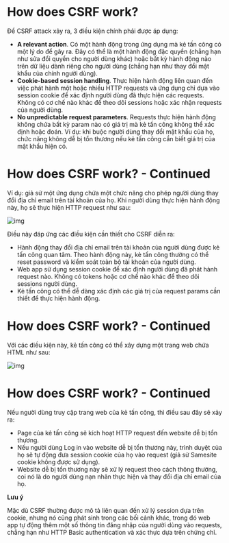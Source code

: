 # How does CSRF work?

Để CSRF attack xảy ra, 3 điều kiện chính phải được áp dụng: 

- **A relevant action**. Có một hành động trong ứng dụng mà kẻ tấn công có một lý do để gây ra. Đây có thể là một hành động đặc quyền (chẳng hạn như sửa đổi quyền cho người dùng khác) hoặc bất kỳ hành động nào trên dữ liệu dành riêng cho người dùng (chẳng hạn như thay đổi mật khẩu của chính người dùng).
- **Cookie-based session handling**. Thực hiện hành động liên quan đến việc phát hành một hoặc nhiều HTTP requests và ứng dụng chỉ dựa vào session cookie để xác định người dùng đã thực hiện các requests. Không có cơ chế nào khác để theo dõi sessions hoặc xác nhận requests của người dùng.
- **No unpredictable request parameters**. Requests thực hiện hành động không chứa bất kỳ param nào có giá trị mà kẻ tấn công không thể xác định hoặc đoán. Ví dụ: khi buộc người dùng thay đổi mật khẩu của họ, chức năng không dễ bị tổn thương nếu kẻ tấn công cần biết giá trị của mật khẩu hiện có.

# How does CSRF work? - Continued

Ví dụ: giả sử một ứng dụng chứa một chức năng cho phép người dùng thay đổi địa chỉ email trên tài khoản của họ. Khi người dùng thực hiện hành động này, họ sẽ thực hiện HTTP request như sau:

![img](https://imgur.com/DjzvQWD.png)

Điều này đáp ứng các điều kiện cần thiết cho CSRF diễn ra:

- Hành động thay đổi địa chỉ email trên tài khoản của người dùng được kẻ tấn công quan tâm. Theo hành động này, kẻ tấn công thường có thể reset password và kiểm soát toàn bộ tài khoản của người dùng.
- Web app sử dụng session cookie để xác định người dùng đã phát hành request nào. Không có tokens hoặc cơ chế nào khác để theo dõi sessions người dùng.
- Kẻ tấn công có thể dễ dàng xác định các giá trị của request params cần thiết để thực hiện hành động.

# How does CSRF work? - Continued

Với các điều kiện này, kẻ tấn công có thể xây dựng một trang web chứa HTML như sau:

![img](https://imgur.com/XKlDxN6.png)

# How does CSRF work? - Continued

Nếu người dùng truy cập trang web của kẻ tấn công, thì điều sau đây sẽ xảy ra:

- Page của kẻ tấn công sẽ kích hoạt HTTP request đến website dễ bị tổn thương.
- Nếu người dùng Log in vào website dễ bị tổn thương này, trình duyệt của họ sẽ tự động đưa session cookie của họ vào request (giả sử Samesite cookie không được sử dụng).
- Website dễ bị tổn thương này sẽ xử lý request theo cách thông thường, coi nó là do người dùng nạn nhân thực hiện và thay đổi địa chỉ email của họ.

**Lưu ý**

Mặc dù CSRF thường được mô tả liên quan đến xử lý session dựa trên cookie, nhưng nó cũng phát sinh trong các bối cảnh khác, trong đó web app tự động thêm một số thông tin đăng nhập của người dùng vào requests, chẳng hạn như HTTP Basic authentication và xác thực dựa trên chứng chỉ.
